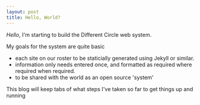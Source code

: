```yaml
---
layout: post
title: Hello, World?
---
```

*Hello*, I'm starting to build the Different Circle web system. 

My goals for the system are quite basic 

- each site on our roster to be staticially generated using Jekyll or similar.
- information only needs entered once, and formatted as required where required when required. 
- to be shared with the world as an open source 'system'

This blog will keep tabs of what steps I've taken so far to get things up and running

